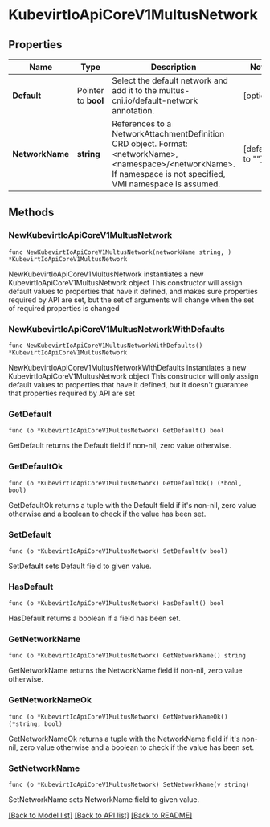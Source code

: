 # KubevirtIoApiCoreV1MultusNetwork

## Properties

Name | Type | Description | Notes
------------ | ------------- | ------------- | -------------
**Default** | Pointer to **bool** | Select the default network and add it to the multus-cni.io/default-network annotation. | [optional] 
**NetworkName** | **string** | References to a NetworkAttachmentDefinition CRD object. Format: &lt;networkName&gt;, &lt;namespace&gt;/&lt;networkName&gt;. If namespace is not specified, VMI namespace is assumed. | [default to ""]

## Methods

### NewKubevirtIoApiCoreV1MultusNetwork

`func NewKubevirtIoApiCoreV1MultusNetwork(networkName string, ) *KubevirtIoApiCoreV1MultusNetwork`

NewKubevirtIoApiCoreV1MultusNetwork instantiates a new KubevirtIoApiCoreV1MultusNetwork object
This constructor will assign default values to properties that have it defined,
and makes sure properties required by API are set, but the set of arguments
will change when the set of required properties is changed

### NewKubevirtIoApiCoreV1MultusNetworkWithDefaults

`func NewKubevirtIoApiCoreV1MultusNetworkWithDefaults() *KubevirtIoApiCoreV1MultusNetwork`

NewKubevirtIoApiCoreV1MultusNetworkWithDefaults instantiates a new KubevirtIoApiCoreV1MultusNetwork object
This constructor will only assign default values to properties that have it defined,
but it doesn't guarantee that properties required by API are set

### GetDefault

`func (o *KubevirtIoApiCoreV1MultusNetwork) GetDefault() bool`

GetDefault returns the Default field if non-nil, zero value otherwise.

### GetDefaultOk

`func (o *KubevirtIoApiCoreV1MultusNetwork) GetDefaultOk() (*bool, bool)`

GetDefaultOk returns a tuple with the Default field if it's non-nil, zero value otherwise
and a boolean to check if the value has been set.

### SetDefault

`func (o *KubevirtIoApiCoreV1MultusNetwork) SetDefault(v bool)`

SetDefault sets Default field to given value.

### HasDefault

`func (o *KubevirtIoApiCoreV1MultusNetwork) HasDefault() bool`

HasDefault returns a boolean if a field has been set.

### GetNetworkName

`func (o *KubevirtIoApiCoreV1MultusNetwork) GetNetworkName() string`

GetNetworkName returns the NetworkName field if non-nil, zero value otherwise.

### GetNetworkNameOk

`func (o *KubevirtIoApiCoreV1MultusNetwork) GetNetworkNameOk() (*string, bool)`

GetNetworkNameOk returns a tuple with the NetworkName field if it's non-nil, zero value otherwise
and a boolean to check if the value has been set.

### SetNetworkName

`func (o *KubevirtIoApiCoreV1MultusNetwork) SetNetworkName(v string)`

SetNetworkName sets NetworkName field to given value.



[[Back to Model list]](../README.md#documentation-for-models) [[Back to API list]](../README.md#documentation-for-api-endpoints) [[Back to README]](../README.md)


